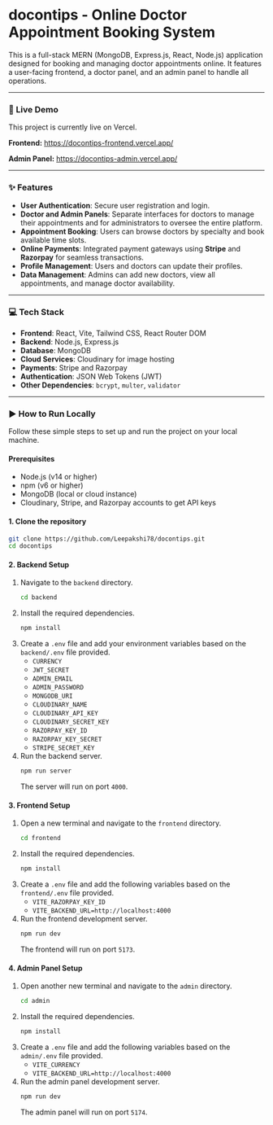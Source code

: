 # docontips - Online Doctor Appointment Booking System

This is a full-stack MERN (MongoDB, Express.js, React, Node.js) application designed for booking and managing doctor appointments online. It features a user-facing frontend, a doctor panel, and an admin panel to handle all operations.

-----

### 🚀 Live Demo

This project is currently live on Vercel.

**Frontend:**
https://docontips-frontend.vercel.app/

**Admin Panel:**
https://docontips-admin.vercel.app/

-----

### ✨ Features

  * **User Authentication**: Secure user registration and login.
  * **Doctor and Admin Panels**: Separate interfaces for doctors to manage their appointments and for administrators to oversee the entire platform.
  * **Appointment Booking**: Users can browse doctors by specialty and book available time slots.
  * **Online Payments**: Integrated payment gateways using **Stripe** and **Razorpay** for seamless transactions.
  * **Profile Management**: Users and doctors can update their profiles.
  * **Data Management**: Admins can add new doctors, view all appointments, and manage doctor availability.

-----

### 💻 Tech Stack

  * **Frontend**: React, Vite, Tailwind CSS, React Router DOM
  * **Backend**: Node.js, Express.js
  * **Database**: MongoDB
  * **Cloud Services**: Cloudinary for image hosting
  * **Payments**: Stripe and Razorpay
  * **Authentication**: JSON Web Tokens (JWT)
  * **Other Dependencies**: `bcrypt`, `multer`, `validator`

-----

### ▶️ How to Run Locally

Follow these simple steps to set up and run the project on your local machine.

#### Prerequisites

  * Node.js (v14 or higher)
  * npm (v6 or higher)
  * MongoDB (local or cloud instance)
  * Cloudinary, Stripe, and Razorpay accounts to get API keys

#### 1\. Clone the repository

```bash
git clone https://github.com/Leepakshi78/docontips.git
cd docontips
```

#### 2\. Backend Setup

1.  Navigate to the `backend` directory.
    ```bash
    cd backend
    ```
2.  Install the required dependencies.
    ```bash
    npm install
    ```
3.  Create a `.env` file and add your environment variables based on the `backend/.env` file provided.
      - `CURRENCY`
      - `JWT_SECRET`
      - `ADMIN_EMAIL`
      - `ADMIN_PASSWORD`
      - `MONGODB_URI`
      - `CLOUDINARY_NAME`
      - `CLOUDINARY_API_KEY`
      - `CLOUDINARY_SECRET_KEY`
      - `RAZORPAY_KEY_ID`
      - `RAZORPAY_KEY_SECRET`
      - `STRIPE_SECRET_KEY`
4.  Run the backend server.
    ```bash
    npm run server
    ```
    The server will run on port `4000`.

#### 3\. Frontend Setup

1.  Open a new terminal and navigate to the `frontend` directory.
    ```bash
    cd frontend
    ```
2.  Install the required dependencies.
    ```bash
    npm install
    ```
3.  Create a `.env` file and add the following variables based on the `frontend/.env` file provided.
      - `VITE_RAZORPAY_KEY_ID`
      - `VITE_BACKEND_URL=http://localhost:4000`
4.  Run the frontend development server.
    ```bash
    npm run dev
    ```
    The frontend will run on port `5173`.

#### 4\. Admin Panel Setup

1.  Open another new terminal and navigate to the `admin` directory.
    ```bash
    cd admin
    ```
2.  Install the required dependencies.
    ```bash
    npm install
    ```
3.  Create a `.env` file and add the following variables based on the `admin/.env` file provided.
      - `VITE_CURRENCY`
      - `VITE_BACKEND_URL=http://localhost:4000`
4.  Run the admin panel development server.
    ```bash
    npm run dev
    ```
    The admin panel will run on port `5174`.
